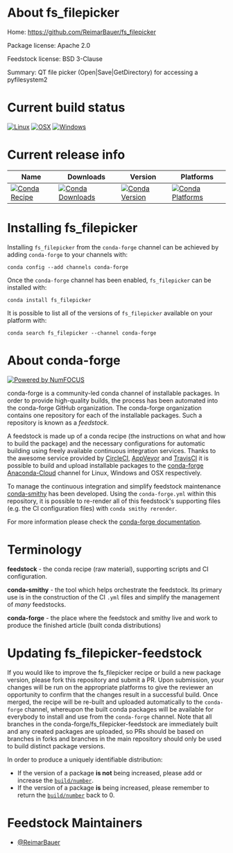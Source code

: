 <!--
# -*- mode: jinja -*-
-->

About fs_filepicker
===================

Home: https://github.com/ReimarBauer/fs_filepicker

Package license: Apache 2.0

Feedstock license: BSD 3-Clause

Summary: QT file picker (Open|Save|GetDirectory) for accessing a pyfilesystem2



Current build status
====================

[![Linux](https://img.shields.io/circleci/project/github/conda-forge/fs_filepicker-feedstock/master.svg?label=Linux)](https://circleci.com/gh/conda-forge/fs_filepicker-feedstock)
[![OSX](https://img.shields.io/travis/conda-forge/fs_filepicker-feedstock/master.svg?label=macOS)](https://travis-ci.org/conda-forge/fs_filepicker-feedstock)
[![Windows](https://img.shields.io/appveyor/ci/conda-forge/fs-filepicker-feedstock/master.svg?label=Windows)](https://ci.appveyor.com/project/conda-forge/fs-filepicker-feedstock/branch/master)

Current release info
====================

| Name | Downloads | Version | Platforms |
| --- | --- | --- | --- |
| [![Conda Recipe](https://img.shields.io/badge/recipe-fs_filepicker-green.svg)](https://anaconda.org/conda-forge/fs_filepicker) | [![Conda Downloads](https://img.shields.io/conda/dn/conda-forge/fs_filepicker.svg)](https://anaconda.org/conda-forge/fs_filepicker) | [![Conda Version](https://img.shields.io/conda/vn/conda-forge/fs_filepicker.svg)](https://anaconda.org/conda-forge/fs_filepicker) | [![Conda Platforms](https://img.shields.io/conda/pn/conda-forge/fs_filepicker.svg)](https://anaconda.org/conda-forge/fs_filepicker) |

Installing fs_filepicker
========================

Installing `fs_filepicker` from the `conda-forge` channel can be achieved by adding `conda-forge` to your channels with:

```
conda config --add channels conda-forge
```

Once the `conda-forge` channel has been enabled, `fs_filepicker` can be installed with:

```
conda install fs_filepicker
```

It is possible to list all of the versions of `fs_filepicker` available on your platform with:

```
conda search fs_filepicker --channel conda-forge
```


About conda-forge
=================

[![Powered by NumFOCUS](https://img.shields.io/badge/powered%20by-NumFOCUS-orange.svg?style=flat&colorA=E1523D&colorB=007D8A)](http://numfocus.org)

conda-forge is a community-led conda channel of installable packages.
In order to provide high-quality builds, the process has been automated into the
conda-forge GitHub organization. The conda-forge organization contains one repository
for each of the installable packages. Such a repository is known as a *feedstock*.

A feedstock is made up of a conda recipe (the instructions on what and how to build
the package) and the necessary configurations for automatic building using freely
available continuous integration services. Thanks to the awesome service provided by
[CircleCI](https://circleci.com/), [AppVeyor](https://www.appveyor.com/)
and [TravisCI](https://travis-ci.org/) it is possible to build and upload installable
packages to the [conda-forge](https://anaconda.org/conda-forge)
[Anaconda-Cloud](https://anaconda.org/) channel for Linux, Windows and OSX respectively.

To manage the continuous integration and simplify feedstock maintenance
[conda-smithy](https://github.com/conda-forge/conda-smithy) has been developed.
Using the ``conda-forge.yml`` within this repository, it is possible to re-render all of
this feedstock's supporting files (e.g. the CI configuration files) with ``conda smithy rerender``.

For more information please check the [conda-forge documentation](https://conda-forge.org/docs/).

Terminology
===========

**feedstock** - the conda recipe (raw material), supporting scripts and CI configuration.

**conda-smithy** - the tool which helps orchestrate the feedstock.
                   Its primary use is in the construction of the CI ``.yml`` files
                   and simplify the management of *many* feedstocks.

**conda-forge** - the place where the feedstock and smithy live and work to
                  produce the finished article (built conda distributions)


Updating fs_filepicker-feedstock
================================

If you would like to improve the fs_filepicker recipe or build a new
package version, please fork this repository and submit a PR. Upon submission,
your changes will be run on the appropriate platforms to give the reviewer an
opportunity to confirm that the changes result in a successful build. Once
merged, the recipe will be re-built and uploaded automatically to the
`conda-forge` channel, whereupon the built conda packages will be available for
everybody to install and use from the `conda-forge` channel.
Note that all branches in the conda-forge/fs_filepicker-feedstock are
immediately built and any created packages are uploaded, so PRs should be based
on branches in forks and branches in the main repository should only be used to
build distinct package versions.

In order to produce a uniquely identifiable distribution:
 * If the version of a package **is not** being increased, please add or increase
   the [``build/number``](https://conda.io/docs/user-guide/tasks/build-packages/define-metadata.html#build-number-and-string).
 * If the version of a package **is** being increased, please remember to return
   the [``build/number``](https://conda.io/docs/user-guide/tasks/build-packages/define-metadata.html#build-number-and-string)
   back to 0.

Feedstock Maintainers
=====================

* [@ReimarBauer](https://github.com/ReimarBauer/)

